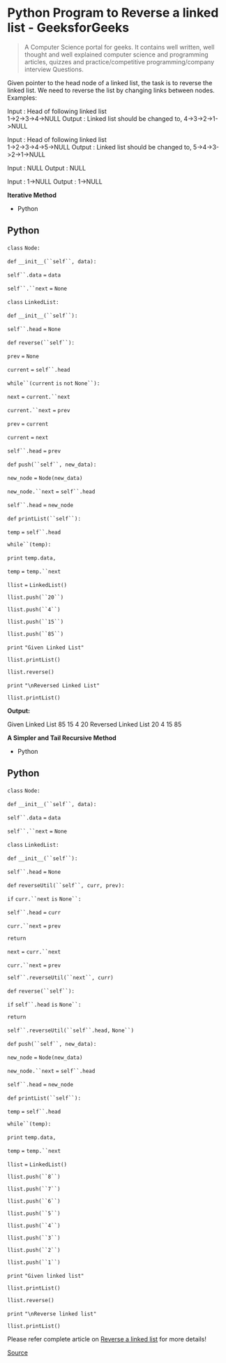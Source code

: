# Python Program to Reverse a linked list - GeeksforGeeks

> A Computer Science portal for geeks. It contains well written, well thought and well explained computer science and programming articles, quizzes and practice/competitive programming/company interview Questions.

Given pointer to the head node of a linked list, the task is to reverse the linked list. We need to reverse the list by changing links between nodes.  
Examples: 

Input : Head of following linked list  
       1->2->3->4->NULL
Output : Linked list should be changed to,
       4->3->2->1->NULL

Input : Head of following linked list  
       1->2->3->4->5->NULL
Output : Linked list should be changed to,
       5->4->3->2->1->NULL

Input : NULL
Output : NULL

Input  : 1->NULL
Output : 1->NULL

**Iterative Method**  

*   Python

Python
------

`class` `Node:`

 `def` `__init__(``self``, data):`

 `self``.data` `=` `data`

 `self``.``next` `=` `None`

`class` `LinkedList:`

 `def` `__init__(``self``):`

 `self``.head` `=` `None`

 `def` `reverse(``self``):`

 `prev` `=` `None`

 `current` `=` `self``.head`

 `while``(current` `is` `not` `None``):`

 `next` `=` `current.``next`

 `current.``next` `=` `prev`

 `prev` `=` `current`

 `current` `=` `next`

 `self``.head` `=` `prev`

 `def` `push(``self``, new_data):`

 `new_node` `=` `Node(new_data)`

 `new_node.``next` `=` `self``.head`

 `self``.head` `=` `new_node`

 `def` `printList(``self``):`

 `temp` `=` `self``.head`

 `while``(temp):`

 `print` `temp.data,`

 `temp` `=` `temp.``next`

`llist` `=` `LinkedList()`

`llist.push(``20``)`

`llist.push(``4``)`

`llist.push(``15``)`

`llist.push(``85``)`

`print` `"Given Linked List"`

`llist.printList()`

`llist.reverse()`

`print` `"\nReversed Linked List"`

`llist.printList()`

**Output:** 

Given Linked List
85 15 4 20 
Reversed Linked List
20 4 15 85

**A Simpler and Tail Recursive Method** 

*   Python

Python
------

`class` `Node:`

 `def` `__init__(``self``, data):`

 `self``.data` `=` `data`

 `self``.``next` `=` `None`

`class` `LinkedList:`

 `def` `__init__(``self``):`

 `self``.head` `=` `None`

 `def` `reverseUtil(``self``, curr, prev):`

 `if` `curr.``next` `is` `None``:`

 `self``.head` `=` `curr`

 `curr.``next` `=` `prev`

 `return`

 `next` `=` `curr.``next`

 `curr.``next` `=` `prev`

 `self``.reverseUtil(``next``, curr)`

 `def` `reverse(``self``):`

 `if` `self``.head` `is` `None``:`

 `return`

 `self``.reverseUtil(``self``.head,` `None``)`

 `def` `push(``self``, new_data):`

 `new_node` `=` `Node(new_data)`

 `new_node.``next` `=` `self``.head`

 `self``.head` `=` `new_node`

 `def` `printList(``self``):`

 `temp` `=` `self``.head`

 `while``(temp):`

 `print` `temp.data,`

 `temp` `=` `temp.``next`

`llist` `=` `LinkedList()`

`llist.push(``8``)`

`llist.push(``7``)`

`llist.push(``6``)`

`llist.push(``5``)`

`llist.push(``4``)`

`llist.push(``3``)`

`llist.push(``2``)`

`llist.push(``1``)`

`print` `"Given linked list"`

`llist.printList()`

`llist.reverse()`

`print` `"\nReverse linked list"`

`llist.printList()`

Please refer complete article on [Reverse a linked list](https://www.geeksforgeeks.org/reverse-a-linked-list/) for more details!


[Source](https://www.geeksforgeeks.org/python-program-for-reverse-a-linked-list/)